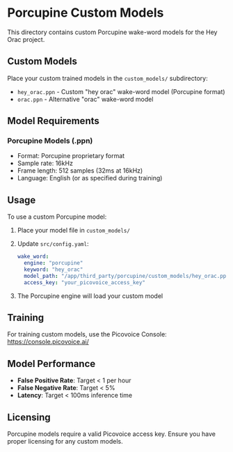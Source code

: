 # Porcupine Custom Models

This directory contains custom Porcupine wake-word models for the Hey Orac project.

## Custom Models

Place your custom trained models in the `custom_models/` subdirectory:

- `hey_orac.ppn` - Custom "hey orac" wake-word model (Porcupine format)
- `orac.ppn` - Alternative "orac" wake-word model

## Model Requirements

### Porcupine Models (.ppn)
- Format: Porcupine proprietary format
- Sample rate: 16kHz
- Frame length: 512 samples (32ms at 16kHz)
- Language: English (or as specified during training)

## Usage

To use a custom Porcupine model:

1. Place your model file in `custom_models/`
2. Update `src/config.yaml`:
   ```yaml
   wake_word:
     engine: "porcupine"
     keyword: "hey_orac"
     model_path: "/app/third_party/porcupine/custom_models/hey_orac.ppn"
     access_key: "your_picovoice_access_key"
   ```

3. The Porcupine engine will load your custom model

## Training

For training custom models, use the Picovoice Console:
https://console.picovoice.ai/

## Model Performance

- **False Positive Rate**: Target < 1 per hour
- **False Negative Rate**: Target < 5%
- **Latency**: Target < 100ms inference time

## Licensing

Porcupine models require a valid Picovoice access key. Ensure you have proper licensing for any custom models. 